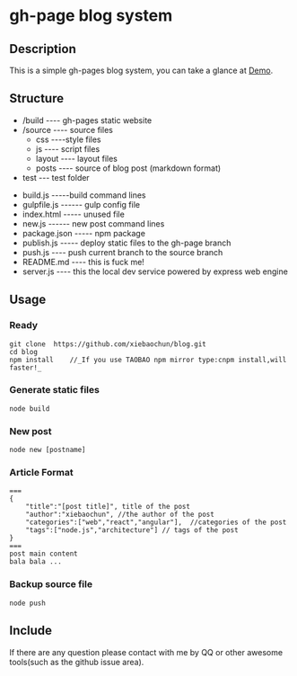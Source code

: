# gh-page blog system

## Description
This is a simple gh-pages blog system, you can take a glance at [Demo](http://xiebaochun.github.io/blog).

## Structure
	
+ /build ---- gh-pages static website
+ /source ---- source files
	- css ----style files
	- js ---- script files
	- layout ---- layout files
	- posts ---- source of blog post (markdown format)
+ test --- test folder
- build.js -----build command lines
- gulpfile.js ------ gulp config file
- index.html ----- unused file
- new.js ------ new post command lines
- package.json ----- npm package
- publish.js ----- deploy static files to the gh-page branch
- push.js ---- push current branch to the source branch
- README.md ---- this is fuck me!
- server.js ---- this the local dev service powered by express web engine

## Usage

### Ready
	git clone  https://github.com/xiebaochun/blog.git  
	cd blog  
	npm install    //_If you use TAOBAO npm mirror type:cnpm install,will faster!_ 
### Generate static files
	node build

### New post
	node new [postname]

### Article Format
	===
	{  
    	"title":"[post title]", title of the post  
    	"author":"xiebaochun", //the author of the post   
    	"categories":["web","react","angular"],  //categories of the post  
    	"tags":["node.js","architecture"] // tags of the post  
	}   
	===
	post main content  
	bala bala ... 

### Backup source file
	node push

## Include
If there are any question please contact with me by QQ or other awesome tools(such as the github issue area).

